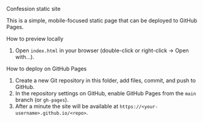 Confession static site

This is a simple, mobile-focused static page that can be deployed to GitHub Pages. 

How to preview locally
1. Open `index.html` in your browser (double-click or right-click -> Open with...).

How to deploy on GitHub Pages
1. Create a new Git repository in this folder, add files, commit, and push to GitHub.
2. In the repository settings on GitHub, enable GitHub Pages from the `main` branch (or `gh-pages`).
3. After a minute the site will be available at `https://<your-username>.github.io/<repo>`.

